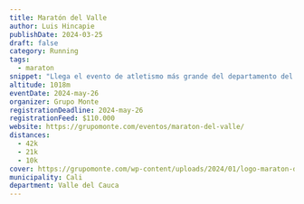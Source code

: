 ```yaml
---
title: Maratón del Valle
author: Luis Hincapie
publishDate: 2024-03-25
draft: false
category: Running
tags:
  - maraton
snippet: "Llega el evento de atletismo más grande del departamento del Valle del Cauca: la Maratón del Valle."
altitude: 1018m
eventDate: 2024-may-26
organizer: Grupo Monte
registrationDeadline: 2024-may-26
registrationFeed: $110.000
website: https://grupomonte.com/eventos/maraton-del-valle/
distances:
  - 42k
  - 21k
  - 10k
cover: https://grupomonte.com/wp-content/uploads/2024/01/logo-maraton-del-valle.png
municipality: Cali
department: Valle del Cauca
---
```

